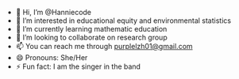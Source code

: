 - 👋 Hi, I’m @Hanniecode
- 👀 I’m interested in educational equity and environmental statistics
- 🌱 I’m currently learning mathematic education
- 💞️ I’m looking to collaborate on research group
- 📫 You can reach me through purplelzh01@gmail.com
- 😄 Pronouns: She/Her
- ⚡ Fun fact: I am the singer in the band

<!---
Hanniecode/Hanniecode is a ✨ special ✨ repository because its `README.md` (this file) appears on your GitHub profile.
You can click the Preview link to take a look at your changes.
--->
